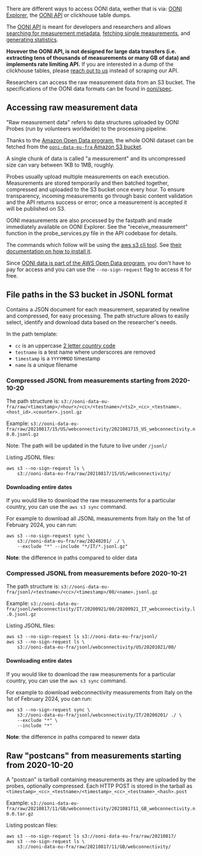 There are different ways to access OONI data, wether that is via: [OONI
Explorer](https://explorer.ooni.org/), the [OONI API](https://api.ooni.io/) or
clickhouse table dumps.

The [OONI API](https://api.ooni.io/) is meant for developers and researchers and allows [searching for
measurement metadata](https://api.ooni.io/apidocs/#/default/get_api_v1_measurements), [fetching single measurements](https://api.ooni.io/apidocs/#/default/get_api_v1_measurement_meta), and [generating statistics](https://api.ooni.io/apidocs/#/default/get_api_v1_aggregation).

**Hovever the OONI API, is not designed for large data transfers (i.e. extracting tens of thousands of measurements or many GB of data) and implements rate limiting API.**
If you are interested in a dump of the clickhouse tables, please [reach out to us](https://ooni.org/about/) instead of scraping our API.

Researchers can access the raw measurement data from an S3 bucket. The
specifications of the OONI data formats can be found in
[ooni/spec](https://github.com/ooni/spec).

## Accessing raw measurement data

"Raw measurement data" refers to data structures uploaded by OONI Probes (run by volunteers worldwide) to the
processing pipeline.

Thanks to the [Amazon Open Data program](https://aws.amazon.com/government-education/open-data/), the whole OONI dataset
can be fetched from the [`ooni-data-eu-fra` Amazon S3 bucket](https://ooni-data-eu-fra.s3.eu-central-1.amazonaws.com/).

A single chunk of data is called "a measurement" and its uncompressed size can vary between 1KB to 1MB, roughly.

Probes usually upload multiple measurements on each execution. Measurements are stored temporarily and then batched together, compressed and uploaded to the S3 bucket once every hour. To ensure transparency, incoming measurements go through basic content validation and the API returns success or error;
once a measurement is accepted it will be published on S3.

OONI measurements are also processed by the fastpath and made immediately available on OONI Explorer. See the "receive_measurement" function in the probe_services.py file in the API codebase for details.

The commands which follow will be using the [aws s3 cli
tool](https://aws.amazon.com/cli/). See [their documentation on how to install
it](https://docs.aws.amazon.com/cli/latest/userguide/getting-started-install.html).

Since [OONI data is part of the AWS Open Data
program](https://registry.opendata.aws/ooni/), you don't have to pay for access
and you can use the `--no-sign-request` flag to access it for free.

## File paths in the S3 bucket in JSONL format

Contains a JSON document for each measurement, separated by newline and compressed, for easy processing.
The path structure allows to easily select, identify and download data based on the researcher's needs.

In the path template:
- `cc` is an uppercase [2 letter country code](https://en.wikipedia.org/wiki/ISO_3166-1_alpha-2)
- `testname` is a test name where underscores are removed
- `timestamp` is a `YYYYMMDD` timestamp
- `name` is a unique filename

### Compressed JSONL from measurements starting from 2020-10-20

The path structure is: `s3://ooni-data-eu-fra/raw/<timestamp>/<hour>/<cc>/<testname>/<ts2>_<cc>_<testname>.<host_id>.<counter>.jsonl.gz`

Example: `s3://ooni-data-eu-fra/raw/20210817/15/US/webconnectivity/2021081715_US_webconnectivity.n0.0.jsonl.gz`

Note: The path will be updated in the future to live under `/jsonl/`

Listing JSONL files:
```
aws s3 --no-sign-request ls \
    s3://ooni-data-eu-fra/raw/20210817/15/US/webconnectivity/
```

#### Downloading entire dates

If you would like to download the raw measurements for a particular country,
you can use the `aws s3 sync` command.

For example to download all JSONL measurements from Italy on the 1st of February 2024, you can run:
```
aws s3 --no-sign-request sync \
    s3://ooni-data-eu-fra/raw/20240201/ ./ \
    --exclude "*" --include "*/IT/*.jsonl.gz"
```

**Note**: the difference in paths compared to older data

### Compressed JSONL from measurements before 2020-10-21

The path structure is: `s3://ooni-data-eu-fra/jsonl/<testname>/<cc>/<timestamp>/00/<name>.jsonl.gz`

Example: `s3://ooni-data-eu-fra/jsonl/webconnectivity/IT/20200921/00/20200921_IT_webconnectivity.l.0.jsonl.gz`

Listing JSONL files:
```
aws s3 --no-sign-request ls s3://ooni-data-eu-fra/jsonl/
aws s3 --no-sign-request ls \
    s3://ooni-data-eu-fra/jsonl/webconnectivity/US/20201021/00/
```

#### Downloading entire dates

If you would like to download the raw measurements for a particular country,
you can use the `aws s3 sync` command.

For example to download webconnectivity measurements from Italy on the 1st of February 2024, you can run:
```
aws s3 --no-sign-request sync \
    s3://ooni-data-eu-fra/jsonl/webconnectivity/IT/20200201/ ./ \
    --exclude "*" \
    --include "*"
```

**Note**: the difference in paths compared to newer data

## Raw "postcans" from measurements starting from 2020-10-20

A "postcan" is tarball containing measurements as they are uploaded by the probes, optionally compressed.
Each HTTP POST is stored in the tarball as `<timestamp>_<cc>_<testname>/<timestamp>_<cc>_<testname>_<hash>.post`

Example: `s3://ooni-data-eu-fra/raw/20210817/11/GB/webconnectivity/2021081711_GB_webconnectivity.n0.0.tar.gz`

Listing postcan files:
```
aws s3 --no-sign-request ls s3://ooni-data-eu-fra/raw/20210817/
aws s3 --no-sign-request ls \
    s3://ooni-data-eu-fra/raw/20210817/11/GB/webconnectivity/
```

